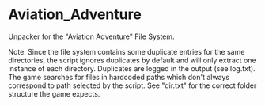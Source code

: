 # Aviation_Adventure
Unpacker for the "Aviation Adventure" File System.


Note: Since the file system contains some duplicate entries for the same directories, the script ignores duplicates by default and will only extract one instance of each directory. Duplicates are logged in the output (see log.txt).
The game searches for files in hardcoded paths which don't always correspond to path selected by the script. See "dir.txt" for the correct folder structure the game expects.
